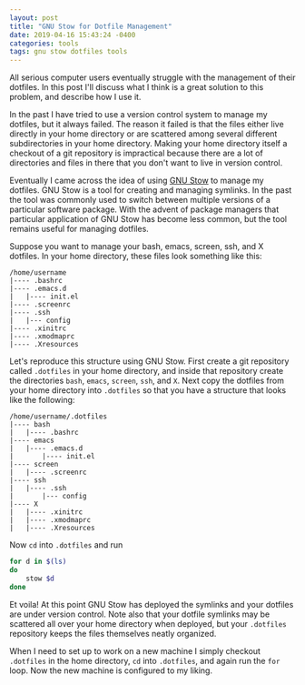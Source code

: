 ```yaml
---
layout: post
title: "GNU Stow for Dotfile Management"
date: 2019-04-16 15:43:24 -0400
categories: tools
tags: gnu stow dotfiles tools
---
```

All serious computer users eventually struggle with the management of
their dotfiles.  In this post I'll discuss what I think is a great
solution to this problem, and describe how I use it.

In the past I have tried to use a version control system to manage my
dotfiles, but it always failed.  The reason it failed is that the
files either live directly in your home directory or are scattered
among several different subdirectories in your home directory.  Making
your home directory itself a checkout of a git repository is
impractical because there are a lot of directories and files in there
that you don't want to live in version control.

Eventually I came across the idea of using [GNU
Stow](https://www.gnu.org/software/stow/stow.html) to manage my
dotfiles.  GNU Stow is a tool for creating and managing symlinks.  In
the past the tool was commonly used to switch between multiple
versions of a particular software package.  With the advent of package
managers that particular application of GNU Stow has become less
common, but the tool remains useful for managing dotfiles.

Suppose you want to manage your bash, emacs, screen, ssh, and X
dotfiles.  In your home directory, these files look something like
this:

```
/home/username
|---- .bashrc
|---- .emacs.d
|   |---- init.el
|---- .screenrc
|---- .ssh
|   |--- config
|---- .xinitrc
|---- .xmodmaprc
|---- .Xresources
```

Let's reproduce this structure using GNU Stow.  First create a git
repository called `.dotfiles` in your home directory, and inside that
repository create the directories `bash`, `emacs`, `screen`, `ssh`,
and `X`.  Next copy the dotfiles from your home directory into
`.dotfiles` so that you have a structure that looks like the
following:

```
/home/username/.dotfiles
|---- bash
|   |---- .bashrc
|---- emacs
|   |---- .emacs.d
|       |---- init.el
|---- screen
|   |---- .screenrc
|---- ssh
|   |---- .ssh
|       |--- config
|---- X
|   |---- .xinitrc
|   |---- .xmodmaprc
|   |---- .Xresources
```

Now `cd` into `.dotfiles` and run

```bash
for d in $(ls)
do
    stow $d
done
```

Et voila!  At this point GNU Stow has deployed the symlinks and your
dotfiles are under version control.  Note also that your dotfile
symlinks may be scattered all over your home directory when deployed,
but your `.dotfiles` repository keeps the files themselves neatly
organized.

When I need to set up to work on a new machine I simply checkout
`.dotfiles` in the home directory, `cd` into `.dotfiles`, and again
run the `for` loop.  Now the new machine is configured to my liking.
